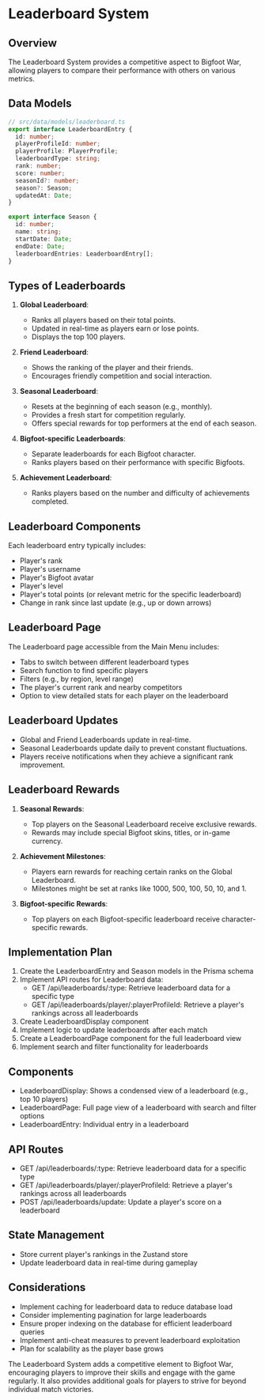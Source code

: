 # Leaderboard System

## Overview
The Leaderboard System provides a competitive aspect to Bigfoot War, allowing players to compare their performance with others on various metrics.

## Data Models

```typescript
// src/data/models/leaderboard.ts
export interface LeaderboardEntry {
  id: number;
  playerProfileId: number;
  playerProfile: PlayerProfile;
  leaderboardType: string;
  rank: number;
  score: number;
  seasonId?: number;
  season?: Season;
  updatedAt: Date;
}

export interface Season {
  id: number;
  name: string;
  startDate: Date;
  endDate: Date;
  leaderboardEntries: LeaderboardEntry[];
}
```


## Types of Leaderboards

1. **Global Leaderboard**:
   - Ranks all players based on their total points.
   - Updated in real-time as players earn or lose points.
   - Displays the top 100 players.

2. **Friend Leaderboard**:
   - Shows the ranking of the player and their friends.
   - Encourages friendly competition and social interaction.

3. **Seasonal Leaderboard**:
   - Resets at the beginning of each season (e.g., monthly).
   - Provides a fresh start for competition regularly.
   - Offers special rewards for top performers at the end of each season.

4. **Bigfoot-specific Leaderboards**:
   - Separate leaderboards for each Bigfoot character.
   - Ranks players based on their performance with specific Bigfoots.

5. **Achievement Leaderboard**:
   - Ranks players based on the number and difficulty of achievements completed.

## Leaderboard Components

Each leaderboard entry typically includes:
- Player's rank
- Player's username
- Player's Bigfoot avatar
- Player's level
- Player's total points (or relevant metric for the specific leaderboard)
- Change in rank since last update (e.g., up or down arrows)

## Leaderboard Page

The Leaderboard page accessible from the Main Menu includes:
- Tabs to switch between different leaderboard types
- Search function to find specific players
- Filters (e.g., by region, level range)
- The player's current rank and nearby competitors
- Option to view detailed stats for each player on the leaderboard

## Leaderboard Updates

- Global and Friend Leaderboards update in real-time.
- Seasonal Leaderboards update daily to prevent constant fluctuations.
- Players receive notifications when they achieve a significant rank improvement.

## Leaderboard Rewards

1. **Seasonal Rewards**:
   - Top players on the Seasonal Leaderboard receive exclusive rewards.
   - Rewards may include special Bigfoot skins, titles, or in-game currency.

2. **Achievement Milestones**:
   - Players earn rewards for reaching certain ranks on the Global Leaderboard.
   - Milestones might be set at ranks like 1000, 500, 100, 50, 10, and 1.

3. **Bigfoot-specific Rewards**:
   - Top players on each Bigfoot-specific leaderboard receive character-specific rewards.

## Implementation Plan

1. Create the LeaderboardEntry and Season models in the Prisma schema
2. Implement API routes for Leaderboard data:
   - GET /api/leaderboards/:type: Retrieve leaderboard data for a specific type
   - GET /api/leaderboards/player/:playerProfileId: Retrieve a player's rankings across all leaderboards
3. Create LeaderboardDisplay component
4. Implement logic to update leaderboards after each match
5. Create a LeaderboardPage component for the full leaderboard view
6. Implement search and filter functionality for leaderboards

## Components

- LeaderboardDisplay: Shows a condensed view of a leaderboard (e.g., top 10 players)
- LeaderboardPage: Full page view of a leaderboard with search and filter options
- LeaderboardEntry: Individual entry in a leaderboard

## API Routes

- GET /api/leaderboards/:type: Retrieve leaderboard data for a specific type
- GET /api/leaderboards/player/:playerProfileId: Retrieve a player's rankings across all leaderboards
- POST /api/leaderboards/update: Update a player's score on a leaderboard

## State Management

- Store current player's rankings in the Zustand store
- Update leaderboard data in real-time during gameplay

## Considerations

- Implement caching for leaderboard data to reduce database load
- Consider implementing pagination for large leaderboards
- Ensure proper indexing on the database for efficient leaderboard queries
- Implement anti-cheat measures to prevent leaderboard exploitation
- Plan for scalability as the player base grows

The Leaderboard System adds a competitive element to Bigfoot War, encouraging players to improve their skills and engage with the game regularly. It also provides additional goals for players to strive for beyond individual match victories.